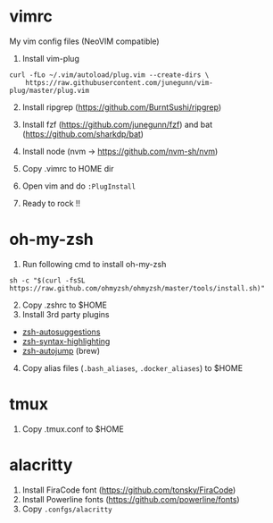# vimrc
My vim config files (NeoVIM compatible)

1. Install vim-plug
```
curl -fLo ~/.vim/autoload/plug.vim --create-dirs \
    https://raw.githubusercontent.com/junegunn/vim-plug/master/plug.vim
```

2. Install ripgrep (https://github.com/BurntSushi/ripgrep)

3. Install fzf (https://github.com/junegunn/fzf) and bat (https://github.com/sharkdp/bat)

4. Install node (nvm -> https://github.com/nvm-sh/nvm)

5. Copy .vimrc to HOME dir

6. Open vim and do `:PlugInstall`

7. Ready to rock !!


# oh-my-zsh
1. Run following cmd to install oh-my-zsh
```
sh -c "$(curl -fsSL https://raw.github.com/ohmyzsh/ohmyzsh/master/tools/install.sh)"
```
2. Copy .zshrc to $HOME
3. Install 3rd party plugins 
  - [zsh-autosuggestions](https://github.com/zsh-users/zsh-autosuggestions)
  - [zsh-syntax-highlighting](https://github.com/zsh-users/zsh-syntax-highlighting)
  - [zsh-autojump](https://github.com/wting/autojump) (brew)
4. Copy alias files (`.bash_aliases`, `.docker_aliases`) to $HOME


# tmux
1. Copy .tmux.conf to $HOME


# alacritty
1. Install FiraCode font (https://github.com/tonsky/FiraCode)
2. Install Powerline fonts (https://github.com/powerline/fonts)
3. Copy `.confgs/alacritty`
